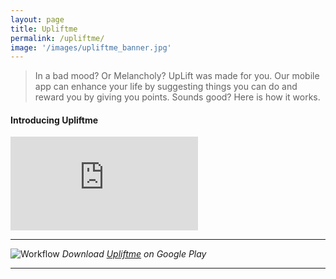 ```yaml
---
layout: page
title: Upliftme
permalink: /upliftme/
image: '/images/upliftme_banner.jpg'
---
```


> In a bad mood? Or Melancholy? UpLift was made for you. Our mobile app can enhance your life by suggesting things
you can do and reward you by giving you points. Sounds good? Here is how it works.

#### Introducing Upliftme

<p><iframe src="https://www.youtube.com/embed/LU8e0OLLNIQ" frameborder="0" allowfullscreen></iframe></p>

***

![Workflow]({{site.baseurl}}/images/google.jpg)
*Download [Upliftme](https://play.google.com/store/apps/details?id=com.barmpas.upliftme) on Google Play*


***
